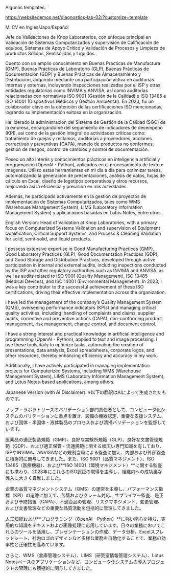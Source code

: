 Algunos templates:

https://websitedemos.net/diagnostics-lab-02/?customize=template


Mi CV en Inglés/Japo/Español

Jefe de Validaciones de Knop Laboratorios, con enfoque principal en Validación de Sistemas Computarizados y supervisión de Calificación de equipos, Sistemas de Apoyo Crítico y Validación de Procesos y Limpieza de productos Sólidos, Semisólidos y Líquidos. 

Cuento con un amplio conocimiento en Buenas Prácticas de Manufactura (GMP), Buenas Prácticas de Laboratorio (GLP), Buenas Prácticas de Documentación (GDP) y Buenas Prácticas de Almacenamiento y Distribución, adquirido mediante una participación activa en auditorías internas y externas, incluyendo inspecciones realizadas por el ISP y otras entidades regulatorias como INVIMA y ANVISA, así como auditorías relacionadas con normativas ISO 9001 (Gestión de la Calidad) e ISO 13485 e ISO 14001 (Dispositivos Médicos y Gestión Ambiental). En 2023, fui un colaborador clave en la obtención de las certificaciones ISO mencionadas, logrando su implementación exitosa en la organización.

He liderado la administración del Sistema de Gestión de la Calidad (SGC) de la empresa, encargándome del seguimiento de indicadores de desempeño (KPI), así como de la gestión integral de actividades críticas como: tratamiento de quejas y reclamos, auditorías a proveedores, acciones correctivas y preventivas (CAPA), manejo de productos no conformes, gestión de riesgos, control de cambios y control de documentación.

Poseo un alto interés y conocimientos prácticos en inteligencia artificial y programación (OpenAI - Python), aplicados en el procesamiento de texto e imágenes. Utilizo estas herramientas en mi día a día para optimizar tareas, automatizando la generación de presentaciones, análisis de datos, hojas de cálculo en Excel, diseño de logotipos corporativos y otros recursos, mejorando así la eficiencia y precisión en mis actividades.

Además, he participado activamente en la gestión de proyectos de implementación de Sistemas Computarizados, tales como WMS (Warehouse Management System), LIMS (Laboratory Information Management System) y aplicaciones basadas en Lotus Notes, entre otros. 

English Version:
Head of Validation at Knop Laboratories, with a primary focus on Computerized Systems Validation and supervision of Equipment Qualification, Critical Support Systems, and Process & Cleaning Validation for solid, semi-solid, and liquid products.

I possess extensive expertise in Good Manufacturing Practices (GMP), Good Laboratory Practices (GLP), Good Documentation Practices (GDP), and Good Storage and Distribution Practices, developed through active participation in internal and external audits, including inspections conducted by the ISP and other regulatory authorities such as INVIMA and ANVISA, as well as audits related to ISO 9001 (Quality Management), ISO 13485 (Medical Devices), and ISO 14001 (Environmental Management). In 2023, I was a key contributor to the successful achievement of these ISO certifications, driving their effective implementation across the organization.

I have led the management of the company’s Quality Management System (QMS), overseeing performance indicators (KPIs) and managing critical quality activities, including: handling of complaints and claims, supplier audits, corrective and preventive actions (CAPA), non-conforming product management, risk management, change control, and document control.

I have a strong interest and practical knowledge in artificial intelligence and programming (OpenAI - Python), applied to text and image processing. I use these tools daily to optimize tasks, automating the creation of presentations, data analysis, Excel spreadsheets, corporate logos, and other resources, thereby enhancing efficiency and accuracy in my work.

Additionally, I have actively participated in managing implementation projects for Computerized Systems, including WMS (Warehouse Management System), LIMS (Laboratory Information Management System), and Lotus Notes-based applications, among others.

Japanese Version (with AI Disclaimer):
※以下の翻訳はAIによって生成されたものです。

ノップ・ラボラトリーズのバリデーション部門責任者として、コンピュータ化システムのバリデーションに重点を置き、設備の機器認定、重要な支援システム、および固体・半固体・液体製品のプロセスおよび清掃バリデーションを監督しています。

医薬品の適正製造規範（GMP）、良好な実験所規範（GLP）、良好な文書管理規範（GDP）、および適正保管・流通規範に関する幅広い専門知識を有しており、ISPやINVIMA、ANVISAなどの規制当局による監査に加え、内部および外部監査に積極的に関与してきました。また、ISO 9001（品質マネジメント）、ISO 13485（医療機器）、および**ISO 14001（環境マネジメント）**に関する監査にも携わり、2023年にこれらのISO認証の取得を主導し、組織内への成功裏な導入に大きく貢献しました。

企業の品質マネジメントシステム（QMS）の運営を主導し、パフォーマンス指標（KPI）の追跡に加えて、苦情およびクレーム対応、サプライヤー監査、是正および予防措置（CAPA）、不適合品の管理、リスクマネジメント、変更管理、および文書管理などの重要な品質活動を包括的に管理してきました。

人工知能および**プログラミング（OpenAI - Python）**に強い関心を持ち、実用的な知識をテキストおよび画像処理に応用しています。日々の業務においてこれらのツールを活用し、プレゼンテーションの作成、データ分析、Excelスプレッドシート、社内ロゴのデザインなど多様な業務を自動化することで、業務の効率性と正確性を高めています。

さらに、WMS（倉庫管理システム）、LIMS（研究室情報管理システム）、Lotus Notesベースのアプリケーションなど、コンピュータ化システムの導入プロジェクトの管理にも積極的に関与してきました。
